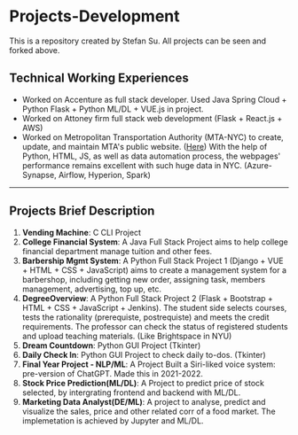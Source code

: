 # Projects-Development

This is a repository created by Stefan Su. All projects can be seen and forked above.

## Technical Working Experiences
- Worked on Accenture as full stack developer. Used Java Spring Cloud + Python Flask + Python ML/DL + VUE.js in project.
- Worked on Attoney firm full stack web development (Flask + React.js + AWS)  
- Worked on Metropolitan Transportation Authority (MTA-NYC) to create, update, and maintain MTA's public website. ([Here](https://metrics.mta.info/)) With the help of Python, HTML, JS, as well as data automation process, the webpages' performance remains excellent with such huge data in NYC. (Azure-Synapse, Airflow, Hyperion, Spark)

---

## Projects Brief Description

1. **Vending Machine**: C CLI Project
2. **College Financial System**: A Java Full Stack Project aims to help college financial department manage tuition and other fees.
3. **Barbership Mgmt System**: A Python Full Stack Project 1 (Django + VUE + HTML + CSS + JavaScript) aims to create a management system for a barbershop, including getting new order, assigning task, members management, advertising, top up, etc.
4. **DegreeOverview**: A Python Full Stack Project 2 (Flask + Bootstrap + HTML + CSS + JavaScript + Jenkins). The student side selects courses, tests the rationality (prerequiste, postrequiste) and meets the credit requirements. The professor can check the status of registered students and upload teaching materials. (Like Brightspace in NYU)
5. **Dream Countdown**: Python GUI Project (Tkinter)
6. **Daily Check In**: Python GUI Project to check daily to-dos. (Tkinter)
7. **Final Year Project - NLP/ML**: A Project Built a Siri-liked voice system: pre-version of ChatGPT. Made this in 2021-2022.
8. **Stock Price Prediction(ML/DL)**: A Project to predict price of stock selected, by intergrating frontend and backend with ML/DL.
9. **Marketing Data Analyst(DE/ML)**: A project to analyse, predict and visualize the sales, price and other related corr of a food market. The implemetation is achieved by Jupyter and ML/DL.
